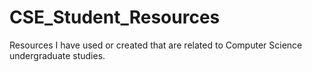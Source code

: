 # CSE_Student_Resources
Resources I have used or created that are related to Computer Science undergraduate studies.
